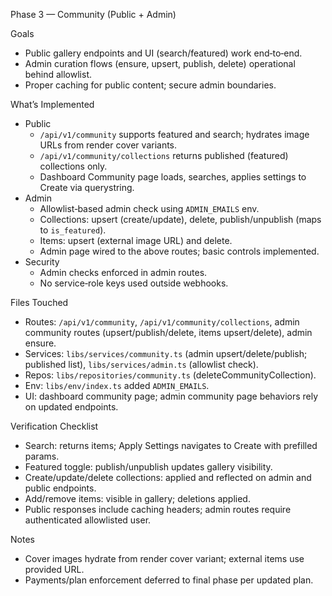 Phase 3 — Community (Public + Admin)

Goals

- Public gallery endpoints and UI (search/featured) work end‑to‑end.
- Admin curation flows (ensure, upsert, publish, delete) operational behind allowlist.
- Proper caching for public content; secure admin boundaries.

What’s Implemented

- Public
  - `/api/v1/community` supports featured and search; hydrates image URLs from render cover variants.
  - `/api/v1/community/collections` returns published (featured) collections only.
  - Dashboard Community page loads, searches, applies settings to Create via querystring.
- Admin
  - Allowlist‑based admin check using `ADMIN_EMAILS` env.
  - Collections: upsert (create/update), delete, publish/unpublish (maps to `is_featured`).
  - Items: upsert (external image URL) and delete.
  - Admin page wired to the above routes; basic controls implemented.
- Security
  - Admin checks enforced in admin routes.
  - No service‑role keys used outside webhooks.

Files Touched

- Routes: `/api/v1/community`, `/api/v1/community/collections`, admin community routes (upsert/publish/delete, items upsert/delete), admin ensure.
- Services: `libs/services/community.ts` (admin upsert/delete/publish; published list), `libs/services/admin.ts` (allowlist check).
- Repos: `libs/repositories/community.ts` (deleteCommunityCollection).
- Env: `libs/env/index.ts` added `ADMIN_EMAILS`.
- UI: dashboard community page; admin community page behaviors rely on updated endpoints.

Verification Checklist

- Search: returns items; Apply Settings navigates to Create with prefilled params.
- Featured toggle: publish/unpublish updates gallery visibility.
- Create/update/delete collections: applied and reflected on admin and public endpoints.
- Add/remove items: visible in gallery; deletions applied.
- Public responses include caching headers; admin routes require authenticated allowlisted user.

Notes

- Cover images hydrate from render cover variant; external items use provided URL.
- Payments/plan enforcement deferred to final phase per updated plan.

